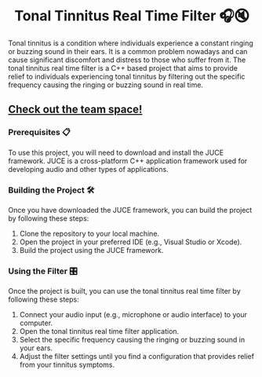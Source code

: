 <h1 align="center">Tonal Tinnitus Real Time Filter 🎧🔇</h1>
<p align="">Tonal tinnitus is a condition where individuals experience a constant ringing or buzzing sound in their ears. It is a common problem nowadays and can cause significant discomfort and distress to those who suffer from it. The tonal tinnitus real time filter is a C++ based project that aims to provide relief to individuals experiencing tonal tinnitus by filtering out the specific frequency causing the ringing or buzzing sound in real time.</p>
<h2>  <a href="http://tiny.cc/RealTimeNF">Check out the team space!</a></h2>
<h3>Prerequisites 📋</h3>
<p>To use this project, you will need to download and install the JUCE framework. JUCE is a cross-platform C++ application framework used for developing audio and other types of applications.</p>
<h3>Building the Project 🛠️</h3>
<p>Once you have downloaded the JUCE framework, you can build the project by following these steps:</p>
<ol>
  <li>Clone the repository to your local machine.</li>
  <li>Open the project in your preferred IDE (e.g., Visual Studio or Xcode).</li>
  <li>Build the project using the JUCE framework.</li>
</ol>
<h3>Using the Filter 🎛️</h3>
<p>Once the project is built, you can use the tonal tinnitus real time filter by following these steps:</p>
<ol>
  <li>Connect your audio input (e.g., microphone or audio interface) to your computer.</li>
  <li>Open the tonal tinnitus real time filter application.</li>
  <li>Select the specific frequency causing the ringing or buzzing sound in your ears.</li>
  <li>Adjust the filter settings until you find a configuration that provides relief from your tinnitus symptoms.</li>
</ol>
